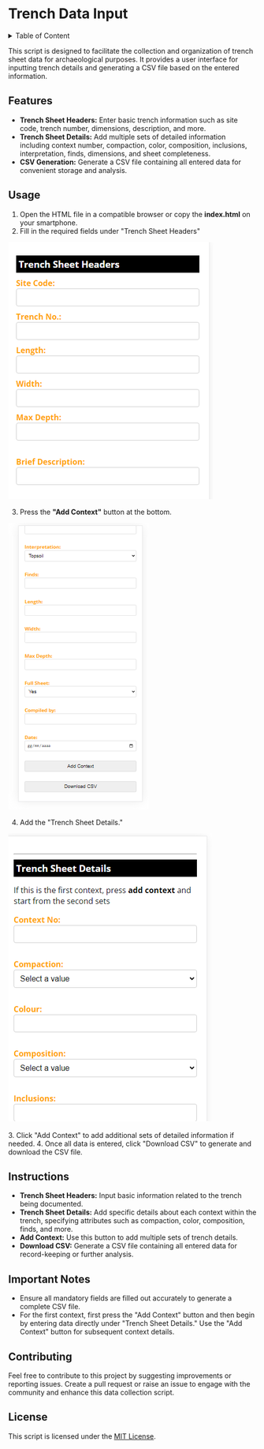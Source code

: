 <h1> Trench Data Input</h1>

<details>

<summary>Table of Content</summary>

- [Features](#features)
- [Usage](#usage)
- [Instructions](#instructions)
- [Important Notes](#important-notes)
- [Contributing](#contributing)
- [License](#license)

</details>

This script is designed to facilitate the collection and organization of trench sheet data for archaeological purposes. It provides a user interface for inputting trench details and generating a CSV file based on the entered information.

## Features

- **Trench Sheet Headers:** Enter basic trench information such as site code, trench number, dimensions, description, and more.
- **Trench Sheet Details:** Add multiple sets of detailed information including context number, compaction, color, composition, inclusions, interpretation, finds, dimensions, and sheet completeness.
- **CSV Generation:** Generate a CSV file containing all entered data for convenient storage and analysis.

## Usage

1. Open the HTML file in a compatible browser or copy the <strong>index.html</strong> on your smartphone.
2. Fill in the required fields under "Trench Sheet Headers"

![](./img/header.png)

3. Press the <strong>"Add Context"</strong> button at the bottom.

![](./img/buttons.png)

4. Add the "Trench Sheet Details."

![](./img/bottom.png)<br>
<br>
3. Click "Add Context" to add additional sets of detailed information if needed.
4. Once all data is entered, click "Download CSV" to generate and download the CSV file.

## Instructions

- **Trench Sheet Headers:** Input basic information related to the trench being documented.
- **Trench Sheet Details:** Add specific details about each context within the trench, specifying attributes such as compaction, color, composition, finds, and more.
- **Add Context:** Use this button to add multiple sets of trench details.
- **Download CSV:** Generate a CSV file containing all entered data for record-keeping or further analysis.

## Important Notes

- Ensure all mandatory fields are filled out accurately to generate a complete CSV file.
- For the first context, first press the "Add Context" button and then begin by entering data directly under "Trench Sheet Details." Use the "Add Context" button for subsequent context details.

## Contributing

Feel free to contribute to this project by suggesting improvements or reporting issues. Create a pull request or raise an issue to engage with the community and enhance this data collection script.

## License

This script is licensed under the [MIT License](LICENSE.md).

